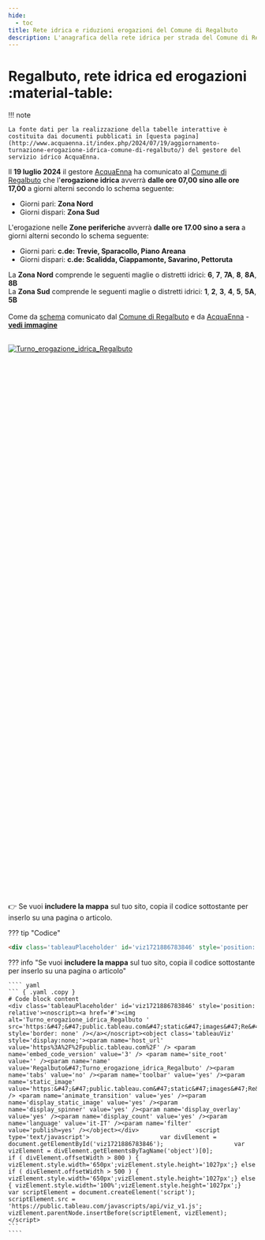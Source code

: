 ```yaml
---
hide:
  - toc
title: Rete idrica e riduzioni erogazioni del Comune di Regalbuto
description: L'anagrafica della rete idrica per strada del Comune di Regalbuto e l'algoritmo di erogazione stabilito da AcquaEnna
---
```

<style> 
.centered-div {
width: 600px;
height: 1000px;
margin: 0 auto;
}
</style> 

# Regalbuto, rete idrica ed erogazioni :material-table:

!!! note

    La fonte dati per la realizzazione della tabelle interattive è costituita dai documenti pubblicati in [questa pagina](http://www.acquaenna.it/index.php/2024/07/19/aggiornamento-turnazione-erogazione-idrica-comune-di-regalbuto/) del gestore del servizio idrico AcquaEnna.
	
 Il **19 luglio 2024** il gestore [AcquaEnna](http://www.acquaenna.it/index.php/2024/07/19/aggiornamento-turnazione-erogazione-idrica-comune-di-regalbuto/) ha comunicato al [Comune di Regalbuto](https://www.comune.regalbuto.en.it/) che l'**erogazione idrica** avverrà **dalle ore 07,00 sino alle ore 17,00** a giorni alterni secondo lo schema seguente:
 
-    Giorni pari: **Zona Nord**
-    Giorni dispari: **Zona Sud**

L'erogazione nelle **Zone periferiche** avverrà **dalle ore 17.00 sino a sera** a giorni alterni secondo lo schema seguente:

-    Giorni pari: **c.de: Trevie, Sparacollo, Piano Areana**
-    Giorni dispari: **c.de: Scalidda, Ciappamonte, Savarino, Pettoruta**

La **Zona Nord** comprende le seguenti maglie o distretti idrici: **6**, **7**, **7A**, **8**, **8A**, **8B**<br>
La **Zona Sud** comprende le seguenti maglie o distretti idrici: **1**, **2**, **3**, **4**, **5**, **5A**, **5B** <br><br>
Come da [schema](https://www.facebook.com/photo/?fbid=3769636563307716&set=a.1999750763629647) comunicato dal [Comune di Regalbuto](https://www.comune.regalbuto.en.it/) e da [AcquaEnna](http://www.acquaenna.it/index.php/2024/07/19/aggiornamento-turnazione-erogazione-idrica-comune-di-regalbuto/) - **[vedi immagine](https://www.facebook.com/photo/?fbid=3769636563307716&set=a.1999750763629647)**


<br>
<div class="centered-div">
<div class='tableauPlaceholder' id='viz1721886783846' style='position: relative'><noscript><a href='#'><img alt='Turno_erogazione_idrica_Regalbuto ' src='https:&#47;&#47;public.tableau.com&#47;static&#47;images&#47;Re&#47;Regalbuto&#47;Turno_erogazione_idrica_Regalbuto&#47;1_rss.png' style='border: none' /></a></noscript><object class='tableauViz'  style='display:none;'><param name='host_url' value='https%3A%2F%2Fpublic.tableau.com%2F' /> <param name='embed_code_version' value='3' /> <param name='site_root' value='' /><param name='name' value='Regalbuto&#47;Turno_erogazione_idrica_Regalbuto' /><param name='tabs' value='no' /><param name='toolbar' value='yes' /><param name='static_image' value='https:&#47;&#47;public.tableau.com&#47;static&#47;images&#47;Re&#47;Regalbuto&#47;Turno_erogazione_idrica_Regalbuto&#47;1.png' /> <param name='animate_transition' value='yes' /><param name='display_static_image' value='yes' /><param name='display_spinner' value='yes' /><param name='display_overlay' value='yes' /><param name='display_count' value='yes' /><param name='language' value='it-IT' /><param name='filter' value='publish=yes' /></object></div>                <script type='text/javascript'>                    var divElement = document.getElementById('viz1721886783846');                    var vizElement = divElement.getElementsByTagName('object')[0];                    if ( divElement.offsetWidth > 800 ) { vizElement.style.width='670px';vizElement.style.height='1200px';} else if ( divElement.offsetWidth > 500 ) { vizElement.style.width='670px';vizElement.style.height='1200px';} else { vizElement.style.width='100%';vizElement.style.height='1200px';}                     var scriptElement = document.createElement('script');                    scriptElement.src = 'https://public.tableau.com/javascripts/api/viz_v1.js';                    vizElement.parentNode.insertBefore(scriptElement, vizElement);                </script>
</div>

<br> <br> <br> <br> <br> <br>

👉 Se vuoi **includere la mappa** sul tuo sito, copia il codice sottostante per inserlo su una pagina o articolo.

??? tip "Codice"

  ```html
  <div class='tableauPlaceholder' id='viz1721886783846' style='position: relative'><noscript><a href='#'><img alt='Turno_erogazione_idrica_Regalbuto ' src='https:&#47;&#47;public.tableau.com&#47;static&#47;images&#47;Re&#47;Regalbuto&#47;Turno_erogazione_idrica_Regalbuto&#47;1_rss.png' style='border: none' /></a></noscript><object class='tableauViz'  style='display:none;'><param name='host_url' value='https%3A%2F%2Fpublic.tableau.com%2F' /> <param name='embed_code_version' value='3' /> <param name='site_root' value='' /><param name='name' value='Regalbuto&#47;Turno_erogazione_idrica_Regalbuto' /><param name='tabs' value='no' /><param name='toolbar' value='yes' /><param name='static_image' value='https:&#47;&#47;public.tableau.com&#47;static&#47;images&#47;Re&#47;Regalbuto&#47;Turno_erogazione_idrica_Regalbuto&#47;1.png' /> <param name='animate_transition' value='yes' /><param name='display_static_image' value='yes' /><param name='display_spinner' value='yes' /><param name='display_overlay' value='yes' /><param name='display_count' value='yes' /><param name='language' value='it-IT' /><param name='filter' value='publish=yes' /></object></div>                <script type='text/javascript'>                    var divElement = document.getElementById('viz1721886783846');                    var vizElement = divElement.getElementsByTagName('object')[0];                    if ( divElement.offsetWidth > 800 ) { vizElement.style.width='650px';vizElement.style.height='1027px';} else if ( divElement.offsetWidth > 500 ) { vizElement.style.width='650px';vizElement.style.height='1027px';} else { vizElement.style.width='100%';vizElement.style.height='1027px';}                     var scriptElement = document.createElement('script');                    scriptElement.src = 'https://public.tableau.com/javascripts/api/viz_v1.js';                    vizElement.parentNode.insertBefore(scriptElement, vizElement);                </script>
  ```

??? info "Se vuoi **includere la mappa** sul tuo sito, copia il codice sottostante per inserlo su una pagina o articolo"

    ```` yaml
    ``` { .yaml .copy }
    # Code block content
    <div class='tableauPlaceholder' id='viz1721886783846' style='position: relative'><noscript><a href='#'><img alt='Turno_erogazione_idrica_Regalbuto ' src='https:&#47;&#47;public.tableau.com&#47;static&#47;images&#47;Re&#47;Regalbuto&#47;Turno_erogazione_idrica_Regalbuto&#47;1_rss.png' style='border: none' /></a></noscript><object class='tableauViz'  style='display:none;'><param name='host_url' value='https%3A%2F%2Fpublic.tableau.com%2F' /> <param name='embed_code_version' value='3' /> <param name='site_root' value='' /><param name='name' value='Regalbuto&#47;Turno_erogazione_idrica_Regalbuto' /><param name='tabs' value='no' /><param name='toolbar' value='yes' /><param name='static_image' value='https:&#47;&#47;public.tableau.com&#47;static&#47;images&#47;Re&#47;Regalbuto&#47;Turno_erogazione_idrica_Regalbuto&#47;1.png' /> <param name='animate_transition' value='yes' /><param name='display_static_image' value='yes' /><param name='display_spinner' value='yes' /><param name='display_overlay' value='yes' /><param name='display_count' value='yes' /><param name='language' value='it-IT' /><param name='filter' value='publish=yes' /></object></div>                <script type='text/javascript'>                    var divElement = document.getElementById('viz1721886783846');                    var vizElement = divElement.getElementsByTagName('object')[0];                    if ( divElement.offsetWidth > 800 ) { vizElement.style.width='650px';vizElement.style.height='1027px';} else if ( divElement.offsetWidth > 500 ) { vizElement.style.width='650px';vizElement.style.height='1027px';} else { vizElement.style.width='100%';vizElement.style.height='1027px';}                     var scriptElement = document.createElement('script');                    scriptElement.src = 'https://public.tableau.com/javascripts/api/viz_v1.js';                    vizElement.parentNode.insertBefore(scriptElement, vizElement);                </script>
    ```
    ````
